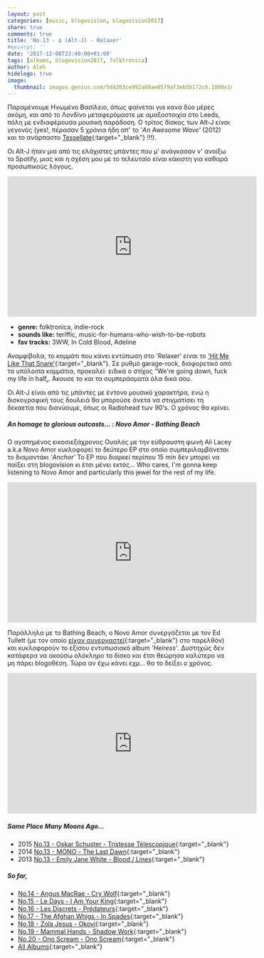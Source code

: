 ```yaml
---
layout: post
categories: [music, blogovision, blogovision2017]
share: true
comments: true
title: 'No.13 - ∆ (Alt-J) - Relaxer'
#excerpt: ''
date: '2017-12-08T23:40:00+01:00'
tags: [albums, blogovision2017, folktronica]
author: Aleh
hidelogo: true
image:
  thumbnail: images.genius.com/5d4263ce992a89ae0579af3eb5b172c6.1000x1000x1.jpg
---
```

Παραμένουμε Ηνωμένο Βασίλειο, όπως φαίνεται για κανα δύο μέρες ακόμη, και από το Λονδίνο μεταφερόμαστε με αμαξοστοιχία στο Leeds, πόλη με ενδιαφέρουσα μουσική παράδοση. Ο τρίτος δίσκος των Alt-J είναι γεγονός (yes!, πέρασαν 5 χρόνια ήδη απ' το *'An Awesome Wave'* (2012) και το ανάρπαστο [Tessellate](https://www.youtube.com/watch?v=Qg6BwvDcANg){:target="_blank"} !!!). 

Οι Alt-J ήταν μια από τις ελάχιστες μπάντες που μ' ανάγκασαν ν' ανοίξω το Spotify, μιας και η σχέση μου με το τελευταίο είναι κάκιστη για καθαρά προσωπικούς λόγους.

<iframe class="invisible center" width="560" height="315" src="https://www.youtube.com/embed/rP0uuI80wuY?rel=0" frameborder="0" gesture="media" allow="encrypted-media" allowfullscreen></iframe>

* **genre:** folktronica, indie-rock
* **sounds like:** teriffic, music-for-humans-who-wish-to-be-robots
* **fav tracks:** 3WW, In Cold Blood, Adeline

Αναμφίβολα, το κομμάτι που κάνει εντύπωση στο 'Relaxer' είναι το ['Hit Me Like That Snare'](https://www.youtube.com/watch?v=sXQVj2mQS5I){:target="_blank"}. Σε ρυθμό garage-rock, διαφορετικό από τα υπόλοιπα κομμάτια, προκαλεί· ειδικά ο στίχος &#8220;<span class="inline-quote">We're going down, fuck my life in half</span>&#8222;. Άκουσε το και τα συμπεράσματα όλα δικά σου.

Οι Alt-J είναι από τις μπάντες με έντονο μουσικό χαρακτήρα, ενώ η δισκογραφική τους δουλειά θα μπορούσε άνετα να στιγματίσει τη δεκαετία που διανύουμε, όπως οι Radiohead των 90's. Ο χρόνος θα κρίνει.

<div class="text-divider"></div>

##### <i class="fa fa-hand-o-right"></i> An homage to glorious outcasts... : Novo Amor - Bathing Beach
Ο αγαπημένος εικοσιεξάχρονος Ουαλός με την εύθραυστη φωνή Ali Lacey a.k.a Novo Amor κυκλοφορεί το δεύτερο EP στο οποίο συμπεριλαμβάνεται το διαμαντάκι *'Anchor'* To EP που διαρκεί περίπου 15 min δεν μπορεί να παίξει στη blogovision κι έτσι μένει εκτός... Who cares, I'm gonna keep listening to Novo Amor and particularly this jewel for the rest of my life.

<iframe class="invisible center" width="560" height="315" src="https://www.youtube.com/embed/OmKAn8rNbKg?rel=0" frameborder="0" gesture="media" allow="encrypted-media" allowfullscreen></iframe>

Παράλληλα με το Bathing Beach, o Novo Amor συνεργάζεται με τον Ed Tullett (με τον οποίο [είχαν συνεργαστεί](https://www.youtube.com/watch?v=NmPjzQ_ne2I){:target="_blank"} στο παρελθόν) και κυκλοφορούν το εξίσου εντυπωσιακό album *'Heiress'*. Δυστηχώς δεν κατάφερα να ακούσω ολόκληρο το δίσκο και έτσι θεώρησα καλύτερο να μη πάρει blogoθέση. Τώρα αν έχω κάνει εχμ... θα το δείξει ο χρόνος.

<iframe class="invisible center" width="560" height="315" src="https://www.youtube.com/embed/AK75VFQQA40?rel=0" frameborder="0" gesture="media" allow="encrypted-media" allowfullscreen></iframe>

##### <i class="fa fa-hand-o-right"></i> Same Place Many Moons Ago...

* 2015 [No.13 - Oskar Schuster - Tristesse Télescopique](/music/blogovision/blogovision2015/blogovision2015-no13/){:target="_blank"}
* 2014 [No.13 - MΟΝΟ - The Last Dawn](/music/blogovision/blogovision2014/blogovision2014-no13/){:target="_blank"}
* 2013 [No.13 - Emily Jane White - Blood / Lines](/music/blogovision/blogovision2013/blogovision2013-no13/){:target="_blank"}

##### <i class="fa fa-hand-o-right"></i> So far,

* [No.14 - Angus MacRae - Cry Wolf](/music/blogovision/blogovision2017/no14/){:target="_blank"}
* [No.15 - Le Days - I Am Your King](/music/blogovision/blogovision2017/no15/){:target="_blank"}
* [No.16 - Les Discrets - Prédateurs](/music/blogovision/blogovision2017/no16/){:target="_blank"}
* [No.17 - The Afghan Whigs - In Spades](/music/blogovision/blogovision2017/no17/){:target="_blank"}
* [No.18 - Zola Jesus - Okovi](/music/blogovision/blogovision2017/no18/){:target="_blank"}
* [No.19 - Mammal Hands - Shadow Work](/music/blogovision/blogovision2017/no19/){:target="_blank"}
* [No.20 - Ono Scream - Ono Scream](/music/blogovision/blogovision2017/no20/){:target="_blank"}
* [All Albums](/music/albums/2017/){:target="_blank"}